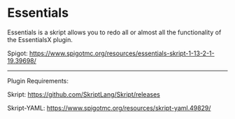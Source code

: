 # Essentials
Essentials is a skript allows you to redo all or almost all the functionality of the EssentialsX plugin.

Spigot: https://www.spigotmc.org/resources/essentials-skript-1-13-2-1-19.39698/

---

Plugin Requirements:

Skript: https://github.com/SkriptLang/Skript/releases

Skript-YAML: https://www.spigotmc.org/resources/skript-yaml.49829/
